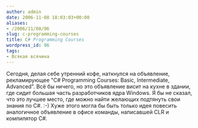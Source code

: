 ```yaml
---
author: admin
date: 2006-11-08 18:03:03+00:00
aliases:
- /2006/11/08/96
slug: c-programming-courses
title: C# Programming Courses
wordpress_id: 96
tags:
- Всякая всячина
---
```


Сегодня, делая себе утренний кофе, наткнулся на объявление, рекламирующее "C# Programming Courses: Basic, Intermediate, Advanced". Всё бы ничего, но это объявление висит на кухне в здании, где сидит большая часть разработчиков ядра Windows. Я бы не сказал, что это лучшее место, где можно найти желающих подтянуть свои знания по C#. :-) Хуже этого могла бы быть только идея повесить аналогичное объявление в офисе команды, написавшей CLR и компилятор C#.

